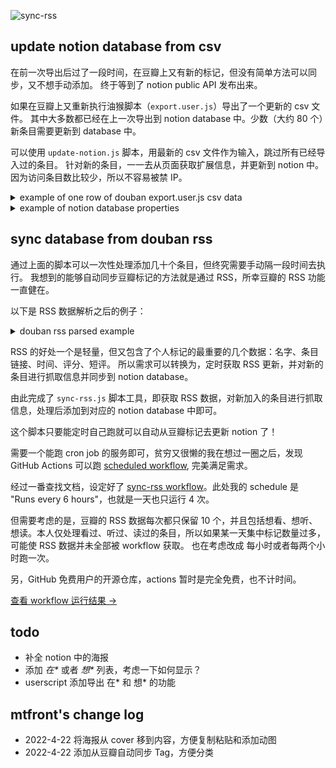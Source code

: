 ![sync-rss](https://github.com/bambooom/douban-backup/actions/workflows/sync-rss.js.yml/badge.svg)

## update notion database from csv

在前一次导出后过了一段时间，在豆瓣上又有新的标记，但没有简单方法可以同步，又不想手动添加。
终于等到了 notion public API 发布出来。

如果在豆瓣上又重新执行油猴脚本（`export.user.js`）导出了一个更新的 csv 文件。
其中大多数都已经在上一次导出到 notion database 中。少数（大约 80 个）新条目需要更新到 database 中。

可以使用 `update-notion.js` 脚本，用最新的 csv 文件作为输入，跳过所有已经导入过的条目。
针对新的条目，一一去从页面获取扩展信息，并更新到 notion 中。
因为访问条目数比较少，所以不容易被禁 IP。

<details>
  <summary>example of one row of douban export.user.js csv data</summary>
  <pre>
{
  '标题': '无间双龙：这份爱，才是正义 / ウロボロス～この愛こそ正  義。',
  '个人评分': '5',
  '打分日期': '2015/03/21',
  '我的短评': '5星打的绝对不是剧情！为建国，为toma，为一众cast就  是如此任性ˊ_>ˋ(1 有用)',
  '上映日期': '2015/01/16',
  '制片国家': '日本',
  '条目链接': 'https://movie.douban.com/subject/25953663/'
}
  </pre>
</details>

<details>
  <summary>example of notion database properties</summary>
  <pre>
{
  '条目链接': {
    id: '=jBf',
      type: 'url',
        url: 'https://movie.douban.com/subject/26277363/'
  },
  'IMDb 链接': {
    id: '@ME}',
      type: 'url',
        url: 'https://www.imdb.com/title/tt5419278'
  },
  '主演': { id: 'X{lL', type: 'rich_text', rich_text: [[Object]] },
  '个人评分': {
    id: 'Z^ph',
    type: 'multi_select',
    multi_select: [ { id: 'FRXk', name: '5', color: 'pink' } ]
    // multi_select: [], // empty array if no value for rating
  },
  '打分日期': {
    id: 'e\\{[',
      type: 'date',
        date: { start: '2021-01-19', end: null }
  },
  '类型': {
    id: 'pzY>',
      type: 'multi_select',
        multi_select: [[Object], [Object]]
  },
  '海报': {
    id: 't@Fv',
    type: 'files',
    files: [
    {
      name: 'https://img3.doubanio.com/view/photo/s_ratio_poster/public/p2524998570.jpg'
    }
  ]
  },
  '我的短评': { id: 'wG?R', type: 'rich_text', rich_text: [[Object]] },
  '上映年份': { id: 'xghA', type: 'number', number: 2016 },
  '导演': { id: 'y]UL', type: 'rich_text', rich_text: [[Object]] },
  '标题': { id: 'title', type: 'title', title: [[Object]] }
}
  </pre>
</details>



## sync database from douban rss
通过上面的脚本可以一次性处理添加几十个条目，但终究需要手动隔一段时间去执行。
我想到的能够自动同步豆瓣标记的方法就是通过 RSS，所幸豆瓣的 RSS 功能一直健在。

以下是 RSS 数据解析之后的例子：

<details>
  <summary>douban rss parsed example</summary>
  <pre>
#竹子哟竹子#✨ 的收藏
{
  creator: '#竹子哟竹子#✨',
  title: '想看白蛇传·情',
  link: 'http://movie.douban.com/subject/34825976/',
  pubDate: 'Mon, 31 May 2021 15:14:58 GMT',
  'dc:creator': '#竹子哟竹子#✨',
  content:
    `<table><tr> <td width="80px"><a href="https://movie.douban.com/subject/34825976/" title="白蛇传·情"> <img src="https://img9.doubanio.com/view/photo/s_ratio_poster/public/p2645106865.webp" alt="白蛇传·情"></a></td> <td> <p>推荐: 很差/较差/还行/推荐/力荐</p> </td></tr></table>`,
  contentSnippet: '',
  guid: 'https://www.douban.com/people/MoNoMilky/interests/2898270366',
  isoDate: '2021-05-31T15:14:58.000Z'
}
{
  creator: '#竹子哟竹子#✨',
  title: '想看大宋提刑官',
  link: 'http://movie.douban.com/subject/2239292/',
  pubDate: 'Mon, 31 May 2021 15:12:13 GMT',
  'dc:creator': '#竹子哟竹子#✨',
  content: '\n' +
    '\n' +
    '    <table><tr>\n' +
    '    <td width="80px"><a href="https://movie.douban.com/subject/2239292/" title="大宋提刑官">\n' +
    '    <img src="https://img1.doubanio.com/view/photo/s_ratio_poster/public/p2397544089.jpg" alt="大宋提刑官"></a></td>\n' +
    '    <td>\n' +
    '<p>推荐: 还行</p><p>备注: 测试
    短评第 2 行</p>'
    '    </td></tr></table>\n',
  contentSnippet: '推荐: 还行\n备注: 测试\n短评第 2 行',
  guid: 'https://www.douban.com/people/MoNoMilky/interests/2898265663',
  isoDate: '2021-05-31T15:12:13.000Z'
}
  </pre>
</details>

RSS 的好处一个是轻量，但又包含了个人标记的最重要的几个数据：名字、条目链接、时间、评分、短评。
所以需求可以转换为，定时获取 RSS 更新，并对新的条目进行抓取信息并同步到 notion database。

由此完成了 `sync-rss.js` 脚本工具，即获取 RSS 数据，对新加入的条目进行抓取信息，处理后添加到对应的 notion database 中即可。

这个脚本只要能定时自己跑就可以自动从豆瓣标记去更新 notion 了！

需要一个能跑 cron job 的服务即可，贫穷又很懒的我在想过一圈之后，发现 GitHub Actions 可以跑 [scheduled workflow](https://docs.github.com/en/actions/reference/events-that-trigger-workflows#schedule), 完美满足需求。

经过一番查找文档，设定好了 [sync-rss workflow](./.github/workflows/sync-rss.js.yml)。此处我的 schedule 是 "Runs every 6 hours"，也就是一天也只运行 4 次。

但需要考虑的是，豆瓣的 RSS 数据每次都只保留 10 个，并且包括想看、想听、想读。本人仅处理看过、听过、读过的条目，所以如果某一天集中标记数量过多，可能使 RSS 数据并未全部被 workflow 获取。
也在考虑改成 每小时或者每两个小时跑一次。

另，GitHub 免费用户的开源仓库，actions 暂时是完全免费，也不计时间。

[查看 workflow 运行结果 ->](https://github.com/bambooom/douban-backup/actions/workflows/sync-rss.js.yml)


## todo
- 补全 notion 中的海报
- 添加 *在\** 或者 *想\** 列表，考虑一下如何显示？
- userscript 添加导出 在* 和 想* 的功能

## mtfront's change log
- 2022-4-22 将海报从 cover 移到内容，方便复制粘贴和添加动图
- 2022-4-22 添加从豆瓣自动同步 Tag，方便分类
